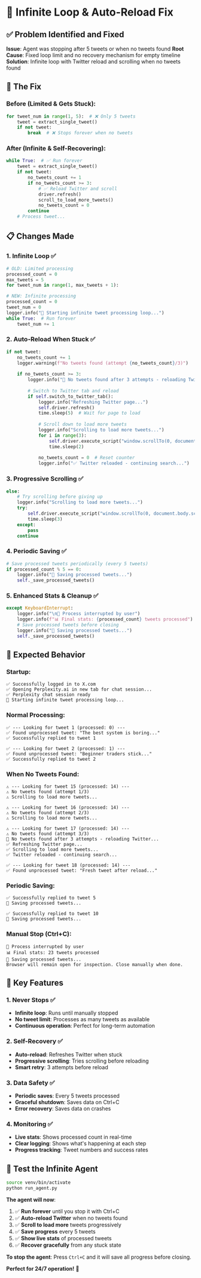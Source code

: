 # 🔄 **Infinite Loop & Auto-Reload Fix**

## ✅ **Problem Identified and Fixed**

**Issue**: Agent was stopping after 5 tweets or when no tweets found
**Root Cause**: Fixed loop limit and no recovery mechanism for empty timeline
**Solution**: Infinite loop with Twitter reload and scrolling when no tweets found

## 🎯 **The Fix**

### **Before (Limited & Gets Stuck)**:
```python
for tweet_num in range(1, 5):  # ❌ Only 5 tweets
    tweet = extract_single_tweet()
    if not tweet:
        break  # ❌ Stops forever when no tweets
```

### **After (Infinite & Self-Recovering)**:
```python
while True:  # ✅ Run forever
    tweet = extract_single_tweet()
    if not tweet:
        no_tweets_count += 1
        if no_tweets_count >= 3:
            # ✅ Reload Twitter and scroll
            driver.refresh()
            scroll_to_load_more_tweets()
            no_tweets_count = 0
        continue
    # Process tweet...
```

## 📋 **Changes Made**

### **1. Infinite Loop** ✅
```python
# OLD: Limited processing
processed_count = 0
max_tweets = 5
for tweet_num in range(1, max_tweets + 1):

# NEW: Infinite processing
processed_count = 0
tweet_num = 0
logger.info("🔄 Starting infinite tweet processing loop...")
while True:  # Run forever
    tweet_num += 1
```

### **2. Auto-Reload When Stuck** ✅
```python
if not tweet:
    no_tweets_count += 1
    logger.warning(f"No tweets found (attempt {no_tweets_count}/3)")
    
    if no_tweets_count >= 3:
        logger.info("🔄 No tweets found after 3 attempts - reloading Twitter...")
        
        # Switch to Twitter tab and reload
        if self.switch_to_twitter_tab():
            logger.info("Refreshing Twitter page...")
            self.driver.refresh()
            time.sleep(5)  # Wait for page to load
            
            # Scroll down to load more tweets
            logger.info("Scrolling to load more tweets...")
            for i in range(3):
                self.driver.execute_script("window.scrollTo(0, document.body.scrollHeight);")
                time.sleep(2)
            
            no_tweets_count = 0  # Reset counter
            logger.info("✅ Twitter reloaded - continuing search...")
```

### **3. Progressive Scrolling** ✅
```python
else:
    # Try scrolling before giving up
    logger.info("Scrolling to load more tweets...")
    try:
        self.driver.execute_script("window.scrollTo(0, document.body.scrollHeight);")
        time.sleep(3)
    except:
        pass
    continue
```

### **4. Periodic Saving** ✅
```python
# Save processed tweets periodically (every 5 tweets)
if processed_count % 5 == 0:
    logger.info("💾 Saving processed tweets...")
    self._save_processed_tweets()
```

### **5. Enhanced Stats & Cleanup** ✅
```python
except KeyboardInterrupt:
    logger.info("\n🛑 Process interrupted by user")
    logger.info(f"📊 Final stats: {processed_count} tweets processed")
    # Save processed tweets before closing
    logger.info("💾 Saving processed tweets...")
    self._save_processed_tweets()
```

## 🚀 **Expected Behavior**

### **Startup**:
```
✅ Successfully logged in to X.com
✅ Opening Perplexity.ai in new tab for chat session...
✅ Perplexity chat session ready
🔄 Starting infinite tweet processing loop...
```

### **Normal Processing**:
```
✅ --- Looking for tweet 1 (processed: 0) ---
✅ Found unprocessed tweet: "The best system is boring..."
✅ Successfully replied to tweet 1

✅ --- Looking for tweet 2 (processed: 1) ---
✅ Found unprocessed tweet: "Beginner traders stick..."
✅ Successfully replied to tweet 2
```

### **When No Tweets Found**:
```
⚠️ --- Looking for tweet 15 (processed: 14) ---
⚠️ No tweets found (attempt 1/3)
⚠️ Scrolling to load more tweets...

⚠️ --- Looking for tweet 16 (processed: 14) ---
⚠️ No tweets found (attempt 2/3)
⚠️ Scrolling to load more tweets...

⚠️ --- Looking for tweet 17 (processed: 14) ---
⚠️ No tweets found (attempt 3/3)
🔄 No tweets found after 3 attempts - reloading Twitter...
✅ Refreshing Twitter page...
✅ Scrolling to load more tweets...
✅ Twitter reloaded - continuing search...

✅ --- Looking for tweet 18 (processed: 14) ---
✅ Found unprocessed tweet: "Fresh tweet after reload..."
```

### **Periodic Saving**:
```
✅ Successfully replied to tweet 5
💾 Saving processed tweets...

✅ Successfully replied to tweet 10
💾 Saving processed tweets...
```

### **Manual Stop (Ctrl+C)**:
```
🛑 Process interrupted by user
📊 Final stats: 23 tweets processed
💾 Saving processed tweets...
Browser will remain open for inspection. Close manually when done.
```

## 🎯 **Key Features**

### **1. Never Stops** ✅
- **Infinite loop**: Runs until manually stopped
- **No tweet limit**: Processes as many tweets as available
- **Continuous operation**: Perfect for long-term automation

### **2. Self-Recovery** ✅
- **Auto-reload**: Refreshes Twitter when stuck
- **Progressive scrolling**: Tries scrolling before reloading
- **Smart retry**: 3 attempts before reload

### **3. Data Safety** ✅
- **Periodic saves**: Every 5 tweets processed
- **Graceful shutdown**: Saves data on Ctrl+C
- **Error recovery**: Saves data on crashes

### **4. Monitoring** ✅
- **Live stats**: Shows processed count in real-time
- **Clear logging**: Shows what's happening at each step
- **Progress tracking**: Tweet numbers and success rates

## 🧪 **Test the Infinite Agent**

```bash
source venv/bin/activate
python run_agent.py
```

**The agent will now**:
1. ✅ **Run forever** until you stop it with Ctrl+C
2. ✅ **Auto-reload Twitter** when no tweets found
3. ✅ **Scroll to load more** tweets progressively
4. ✅ **Save progress** every 5 tweets
5. ✅ **Show live stats** of processed tweets
6. ✅ **Recover gracefully** from any stuck state

**To stop the agent**: Press `Ctrl+C` and it will save all progress before closing.

**Perfect for 24/7 operation!** 🎉
